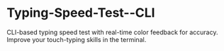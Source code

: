 # Typing-Speed-Test--CLI
CLI-based typing speed test with real-time color feedback for accuracy. Improve your touch-typing skills in the terminal.
